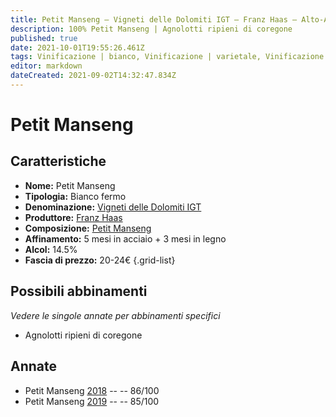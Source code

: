 ```yaml
---
title: Petit Manseng – Vigneti delle Dolomiti IGT – Franz Haas – Alto-Adige (IT) – 20-24€ – 2★-5★
description: 100% Petit Manseng | Agnolotti ripieni di coregone
published: true
date: 2021-10-01T19:55:26.461Z
tags: Vinificazione | bianco, Vinificazione | varietale, Vinificazione | fermo, Valutazioni | 5 stelle, Regione | Alto-Adige (IT), Vitigni | Petit Manseng, Prezzi | 20-24€, Alimento | pasta, Alimento-dettagli | agnolotti, Aromatizzazione | al coregone
editor: markdown
dateCreated: 2021-09-02T14:32:47.834Z
---
```


# Petit Manseng

## Caratteristiche
- **Nome:** Petit Manseng
- **Tipologia:** Bianco fermo
- **Denominazione:** [Vigneti delle Dolomiti IGT](/denominazioni/Italia/Alto-Adige/IGT-Vigneti-Delle-Dolomiti)
- **Produttore:** [Franz Haas](/produttori/Italia/Alto-Adige/Franz-Haas) 
- **Composizione:** [Petit Manseng](/vitigni/Francia/bacca-bianca/petit-manseng)
- **Affinamento:** 5 mesi in acciaio + 3 mesi in legno
- **Alcol:** 14.5%
- **Fascia di prezzo:** 20-24€
{.grid-list}

## Possibili abbinamenti
*Vedere le singole annate per abbinamenti specifici*

- Agnolotti ripieni di coregone


## Annate
- Petit Manseng [2018](/vini/Italia/Alto-Adige/Franz-Haas/Petit-Manseng/2018) -- <span class="star-3"></span> -- 86/100
- Petit Manseng [2019](/vini/Italia/Alto-Adige/Franz-Haas/Petit-Manseng/2019) -- <span class="star-3"></span> -- 85/100